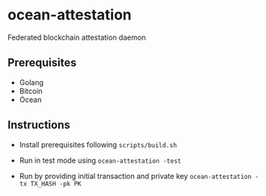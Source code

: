 # ocean-attestation
Federated blockchain attestation daemon

## Prerequisites
* Golang
* Bitcoin
* Ocean

## Instructions

- Install prerequisites following `scripts/build.sh`

- Run in test mode using
    `ocean-attestation -test`

- Run by providing initial transaction and private key
    `ocean-attestation -tx TX_HASH -pk PK`
